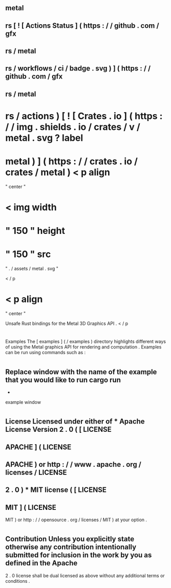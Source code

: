 #
metal
-
rs
[
!
[
Actions
Status
]
(
https
:
/
/
github
.
com
/
gfx
-
rs
/
metal
-
rs
/
workflows
/
ci
/
badge
.
svg
)
]
(
https
:
/
/
github
.
com
/
gfx
-
rs
/
metal
-
rs
/
actions
)
[
!
[
Crates
.
io
]
(
https
:
/
/
img
.
shields
.
io
/
crates
/
v
/
metal
.
svg
?
label
=
metal
)
]
(
https
:
/
/
crates
.
io
/
crates
/
metal
)
<
p
align
=
"
center
"
>
<
img
width
=
"
150
"
height
=
"
150
"
src
=
"
.
/
assets
/
metal
.
svg
"
>
<
/
p
>
<
p
align
=
"
center
"
>
Unsafe
Rust
bindings
for
the
Metal
3D
Graphics
API
.
<
/
p
>
#
#
Examples
The
[
examples
]
(
/
examples
)
directory
highlights
different
ways
of
using
the
Metal
graphics
API
for
rendering
and
computation
.
Examples
can
be
run
using
commands
such
as
:
#
Replace
window
with
the
name
of
the
example
that
you
would
like
to
run
cargo
run
-
-
example
window
#
#
License
Licensed
under
either
of
*
Apache
License
Version
2
.
0
(
[
LICENSE
-
APACHE
]
(
LICENSE
-
APACHE
)
or
http
:
/
/
www
.
apache
.
org
/
licenses
/
LICENSE
-
2
.
0
)
*
MIT
license
(
[
LICENSE
-
MIT
]
(
LICENSE
-
MIT
)
or
http
:
/
/
opensource
.
org
/
licenses
/
MIT
)
at
your
option
.
#
#
#
Contribution
Unless
you
explicitly
state
otherwise
any
contribution
intentionally
submitted
for
inclusion
in
the
work
by
you
as
defined
in
the
Apache
-
2
.
0
license
shall
be
dual
licensed
as
above
without
any
additional
terms
or
conditions
.
